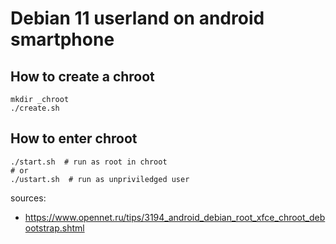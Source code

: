 # Debian 11 userland on android smartphone

## How to create a chroot
```
mkdir _chroot
./create.sh
```

## How to enter chroot
```
./start.sh  # run as root in chroot
# or
./ustart.sh  # run as unpriviledged user
```

sources:
  - https://www.opennet.ru/tips/3194_android_debian_root_xfce_chroot_debootstrap.shtml
